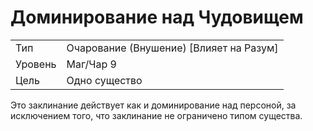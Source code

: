 # Доминирование над Чудовищем

| | |
|-|-|
|Тип|Очарование (Внушение) [Влияет на Разум]|
|Уровень| Маг/Чар 9|
|Цель| Одно существо|

Это заклинание действует как и доминирование над персоной, за исключением того, что заклинание не ограничено типом существа.